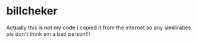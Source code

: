 # billcheker
Actually this is not my code i copied it from the internet so any similiraties pls don't think am a bad person!!!
